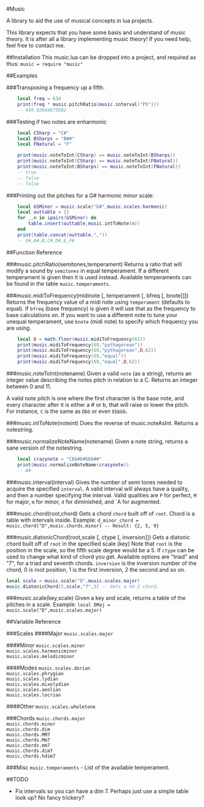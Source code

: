 #Music

A library to aid the use of musical concepts in lua projects.

This library expects that you have some basis and understand of music theory. It
is after all a library implementing music theory! If you need help, feel free to
contact me.


##Installation
This music.lua can be dropped into a project, and required as thus:
`music = require "music"`

##Examples

###Transposing a frequency up a fifth.
```lua
    local freq = 634
    print(freq * music.pitchRatio(music.interval("P5")))
    -- 949.92668673982
```

###Testing if two notes are enharmonic
```lua
    local CSharp = "C#"
    local BSharps = "B##"
    local FNatural = "F"

    print(music.noteToInt(CSharp) == music.noteToInt(BSharps))
    print(music.noteToInt(CSharp) == music.noteToInt(FNatural))
    print(music.noteToInt(BSharps) == music.noteToInt(FNatural))
    -- true
    -- false
    -- false
```

###Printing out the pitches for a G# harmonic minor scale:
```lua
    local GSMinor = music.scale("G#",music.scales.harmonic)
    local outtable = {}
    for _,n in ipairs(GSMinor) do
        table.insert(outtable,music.intToNote(n))
    end
    print(table.concat(outtable,","))
    -- G#,A#,B,C#,D#,E,F#
```

##Function Reference

###music.pitchRatio(semitones,temperament)
Returns a ratio that will modify a sound by `semitones` in equal temperament. If
a different temperament is given then it is used instead. Available temperaments
can be found in the table `music.temperaments`.

###music.midiToFrequency(midinote [, temperament [, bfreq [, bnote]]])
Returns the frequency value of a midi note using `temperament` (defaults to
equal). If `bfreq` (base frequency) is given it will use that as the frequency
to base calculations on. If you want to use a different note to tune your unequal
temperament, use `bnote` (midi note) to specify which frequency you are using.
```lua
    local D = math.floor(music.midiToFrequency(62))
    print(music.midiToFrequency(69,"pythagorean"))
    print(music.midiToFrequency(69,"pythagorean",D,62))
    print(music.midiToFrequency(69,"equal"))
    print(music.midiToFrequency(69,"equal",D,62))
```


###music.noteToInt(notename)
Given a valid `note` (as a string), returns an integer value describing the notes
pitch in relation to a C. Returns an integer between 0 and 11.

A valid note pitch is one where the first character is the base note, and every
character after it is either a # or b, that will raise or lower the pitch. For
instance, `C` is the same as `Dbb` or even `Ebbbb`.

###music.intToNote(noteint)
Does the reverse of music.noteAsInt. Returns a notestring.

###music.normalizeNoteName(notename)
Given a note string, returns a sane version of the notestring.
```lua
    local crazynote = "Cbb#b#bbb##"
    print(music.normalizeNoteName(crazynote))
    -- A#
```

###music.interval(interval)
Gives the number of semi tones needed to acquire the specified `interval`. A
valid interval will always have a quality, and then a number specifying the
interval. Valid qualities are `P` for perfect, `M` for major, `m` for minor, `d`
for diminished, and `A for augmented.

###music.chord(root,chord)
Gets a chord `chord` built off of `root`. Chord is a table with intervals inside.
Example:
`d_minor_chord = music.chord("D",music.chords.minor) -- Result: {2, 5, 9}`

###music.diatonicChord(root,scale [, ctype [, inversion]])
Gets a diatonic chord built off of `root` in the specified scale (key) Note that
`root` is the position in the scale, so the fifth scale degree would be a 5. If
`ctype` can be used to change what kind of chord you get. Available options are
"triad" and "7", for a triad and seventh chords. `inversion` is the inversion
number of the chord, 0 is root position, 1 is the first inversion, 2 the second
and so on.
``` lua
local scale = music.scale("D",music.scales.major)
music.diatonicChord(5,scale,"7",3) -- Gets a V4-2 chord.

```


###music.scale(key,scale)
Given a key and scale, returns a table of the pitches in a scale. Example:
`local DMaj = music.scale("D",music.scales.major)`


##Variable Reference

###Scales
####Major
`music.scales.major`  

####Minor
`music.scales.minor`  
`music.scales.harmonicminor`  
`music.scales.melodicminor`  

####Modes
`music.scales.dorian`  
`music.scales.phrygian`  
`music.scales.lydian`  
`music.scales.mixolydian`  
`music.scales.aeolian`  
`music.scales.locrian`  

####Other
`music.scales.wholetone`  

###Chords
`music.chords.major`  
`music.chords.minor`  
`music.chords.dim`  
`music.chords.MM7`  
`music.chords.Mm7`  
`music.chords.mm7`  
`music.chords.dim7`  
`music.chords.hdim7`  

###Misc
`music.temperaments` - List of the available temperament.

##TODO
* Fix intervals so you can have a dim 7. Perhaps just use a simple table look up?
  No fancy trickery?
